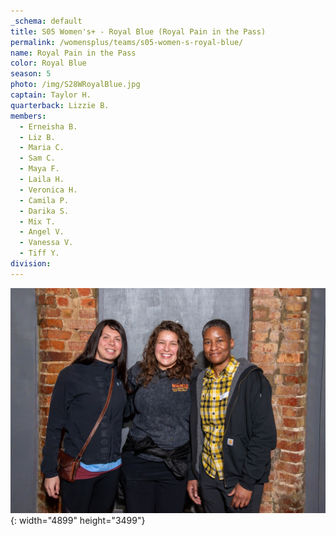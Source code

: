 ```yaml
---
_schema: default
title: S05 Women's+ - Royal Blue (Royal Pain in the Pass)
permalink: /womensplus/teams/s05-women-s-royal-blue/
name: Royal Pain in the Pass
color: Royal Blue
season: 5
photo: /img/S28WRoyalBlue.jpg
captain: Taylor H.
quarterback: Lizzie B.
members:
  - Erneisha B.
  - Liz B.
  - Maria C.
  - Sam C.
  - Maya F.
  - Laila H.
  - Veronica H.
  - Camila P.
  - Darika S.
  - Mix T.
  - Angel V.
  - Vanessa V.
  - Tiff Y.
division:
---
```

![](/img/da2-7095.jpg){: width="4899" height="3499"}